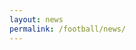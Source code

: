 ```yaml
---
layout: news
permalink: /football/news/
---
```


<style>
    .Post {
        border: 1px solid #ddd;
        padding: 10px;
        margin-bottom: 15px;
        font-family: Helvetica, sans-serif;
    }
    #post-title {
        font-weight: bold;
        font-size: 18px;
    }
    #first-paragraph {
        font-size: 18px;
    }
    #post-title a {
        text-decoration: none;
        color: #000;
    }
    #post-quotes {
        margin-top: 10px;
        color: #000;
        font-size: 18px;
    }
</style>

<div id="articles-container"></div>

<script>
async function fetchArticles() {
    const rssUrls = [
        "https://www.molineux.news/news/feed/",
        "https://www.wearepalace.uk/feed/",
        "https://www.westhamzone.com/feed/",
        "https://arseblog.news/feed/",
        "https://www.astonvilla.news/feed/",
        "https://cityxtra.co.uk/feed/",
        "https://www.geordiebootboys.com/feed/",
        "https://www.getfootballnewsgermany.com/feed/atom/",
        "https://www.goodisonnews.com/feed/",
        "https://hammyend.com/index.php/feed/",
        "https://www.managingmadrid.com/rss/current.xml",
        "https://www.nottinghamforest.news/feed/",
        "https://www.spurs-web.com/wp-json/feed/v1/posts",
        "https://www.thechelseachronicle.com/news/feed/",
        "https://www.wearebrighton.com/newsopinion/feed/"
    ];

    const blacklist = ["pundit", "match report", "player ratings"];

    const articlesContainer = document.getElementById("articles-container");
    const parser = new DOMParser();
    let allArticles = [];

    let rssFetches = rssUrls.map(async (rssUrl) => {
        try {
            const rssResponse = await fetch(rssUrl);
            const rssText = await rssResponse.text();
            const xml = parser.parseFromString(rssText, "text/xml");

            const items = Array.from(xml.querySelectorAll("item")).slice(0, 10);

            let articleFetches = items.map(async (item) => {
                let title = item.querySelector("title").textContent;
                let url = item.querySelector("link").textContent;
                let pubDate = item.querySelector("pubDate") ? new Date(item.querySelector("pubDate").textContent) : new Date();

                // **Blacklist filtering for titles**
                if (blacklist.some(word => title.toLowerCase().includes(word.toLowerCase()))) {
                    return; // Skip this article
                }

                try {
                    const articleResponse = await fetch(url);
                    const articleText = await articleResponse.text();
                    const articleDoc = parser.parseFromString(articleText, "text/html");

                    let paragraphs = Array.from(articleDoc.querySelectorAll("p"))
                        .map(p => p.textContent.trim())
                        .filter(p => p.length > 20 && !p.includes("document.getElementById") && !p.includes("new Date()") && !p.includes("Δ"));

                    let firstParagraph = paragraphs.length > 0 ? paragraphs[0] : ""; // Extract the first paragraph

                    // **Updated quote detection logic**
                    let quoteParagraphs = paragraphs.filter(p => p.match(/["“”']/));

                    // **Skip articles that do not contain quotes**
                    if (quoteParagraphs.length === 0) {
                        return;
                    }

                    // **Blacklist filtering for quote paragraphs**
                    if (quoteParagraphs.some(p => blacklist.some(word => p.toLowerCase().includes(word.toLowerCase())))) {
                        return; // Skip this article
                    }

                    if (firstParagraph) {
                        allArticles.push({ title, url, pubDate, firstParagraph, quoteParagraphs });
                    }
                } catch (error) {
                    console.error("Error fetching article:", url, error);
                }
            });

            await Promise.all(articleFetches);

        } catch (error) {
            console.error("Error fetching RSS feed:", rssUrl, error);
        }
    });

    await Promise.all(rssFetches);

    allArticles.sort((a, b) => b.pubDate - a.pubDate);

    let fragment = document.createDocumentFragment();

    allArticles.forEach(article => {
        let postDiv = document.createElement("div");
        postDiv.classList.add("Post");

        let titleDiv = document.createElement("div");
        titleDiv.id = "post-title";
        let titleLink = document.createElement("a");
        titleLink.href = article.url;
        titleLink.id = "post-url";
        titleLink.textContent = article.title;
        titleDiv.appendChild(titleLink);

        let firstParagraphDiv = document.createElement("div");
        firstParagraphDiv.id = "first-paragraph";
        firstParagraphDiv.innerHTML = `<p>${article.firstParagraph}</p>`;

        let quotesDiv = document.createElement("div");
        quotesDiv.id = "post-quotes";
        quotesDiv.innerHTML = article.quoteParagraphs.map(p => `<p>${p}</p>`).join("");

        // Create "Copy" button
        let copyButton = document.createElement("button");
        copyButton.textContent = "Copy";
        copyButton.addEventListener("click", () => copyToClipboard(article));

        postDiv.appendChild(titleDiv);
        postDiv.appendChild(firstParagraphDiv); // Include first paragraph
        postDiv.appendChild(quotesDiv);
        postDiv.appendChild(copyButton); // Add copy button
        fragment.appendChild(postDiv);
    });

    articlesContainer.appendChild(fragment);
}

// **Copy function with blank > lines between first paragraph and quotes**
function copyToClipboard(article) {
    let markdownText = `> ${article.firstParagraph}\n>\n`; // Blank line after first paragraph
    
    article.quoteParagraphs.forEach(quote => {
        markdownText += `> ${quote}\n>\n`; // Each quote followed by a blank line
    });

    markdownText += `\n${article.url}`;

    navigator.clipboard.writeText(markdownText).then(() => {
        alert("Copied to clipboard!");
    }).catch(err => {
        console.error("Error copying to clipboard: ", err);
    });
}

// Run the function on page load
fetchArticles();
</script>
